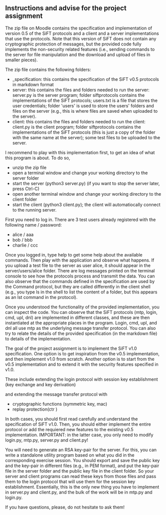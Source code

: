 Instructions and advise for the project assignment
--------------------------------------------------

The zip file on Moodle contains the specification and implementation of version 0.5 of the SiFT protocols and a client and a server implementations that use the protocols. Note that this version of SiFT does not contain any cryptographic protection of messages, but the provided code fully implements the non-security related features (i.e., sending commands to the server for file manipulation and the download and upload of files in smaller pieces). 

The zip file contains the following folders:
- _specification: this contains the specification of the SiFT v0.5 protocols in markdown format
- server: this contains the files and folders needed to run the server:
	server.py is the server program;
	folder siftprotocols contains the implementations of the SiFT protocols;
	users.txt is a file that stores the user credentials;
 	folder 'users' is used to store the users' folders and files on the server (e.g., this is where files are saved when uploaded to the server).
- client: this contains the files and folders needed to run the client:
	client.py is the client program;
	folder siftprotocols contains the implementations of the SiFT protocols (this is just a copy of the folder with the same name at the server);
	some test files to be uploaded to the server.

I recommend to play with this implementation first, to get an idea of what this program is about. To do so,

- unzip the zip file
- open a terminal window and change your working directory to the server folder
- start the server (python3 server.py) (if you want to stop the server later, press Ctrl-C)
- open another terminal window and change your working directory to the client folder
- start the client (python3 client.py); the client will automatiocally connect to the running server.

First you need to log in. There are 3 test users already registered with the following name / password:
- alice / aaa
- bob / bbb
- charlie / ccc

Once you logged in, type help to get some help about the available commands. Then play with the application and observe what happens. If you upload a test file to the server as user alice, it should appear in the server/users/alice folder. There are log messages printed on the terminal console to see how the protocols process and transmit the data. You can also observe that the commands defined in the specification are used by the Command protocol, but they are called differently in the client shell (e.g., you type ls in the shell to list the content of a folder, but this appears as an lst command in the protocol).

Once you understood the functionality of the provided implementation, you can inspect the code. You can observe that the SiFT protocols (mtp, login, cmd, upl, dnl) are implemented in different classes, and these are then instantiated at the appropriate places in the program. Login, cmd, upl, and dnl all use mtp as the underlying message transfer protocol. You can also try to relate the details of the provided specification (in the markdown file) to details of the implementation.

The goal of the project assignment is to implement the SiFT v1.0 specification. One option is to get inspiration from the v0.5 implementation, and then implement v1.0 from scratch. Another option is to start from the v0.5 implementation and to extend it with the security features specified in v1.0. 

These include extending the login protocol with session key establishment (key exchange and key derivation) 

and extending the message transfer protocol with 
- cryptographic functions (symmetric key, mac)
- replay protection(ctr )

In both cases, you should first read carefully and understand the specification of SiFT v1.0. Then, you should either implement the entire protocol or add the requiered new features to the existing v0.5 implementation. IMPORTANT: in the latter case, you only need to modify login.py, mtp.py, server.py and client.py!

You will need to generate an RSA key-pair for the server. For this, you can write a standalone utility program based on what you did in the corresponding exercise session. You should export and save the public key and the key-pair in different files (e.g., in PEM format), and put the key-pair file in the server folder and the public key file in the client folder. So your server and client programs can read these keys from those files and pass them to the login protocol that will use them for the session key establishment. Essentially, this is the only new thing you have to implement in server.py and client.py, and the bulk of the work will be in mtp.py and login.py.

If you have questions, please, do not hesitate to ask them!
